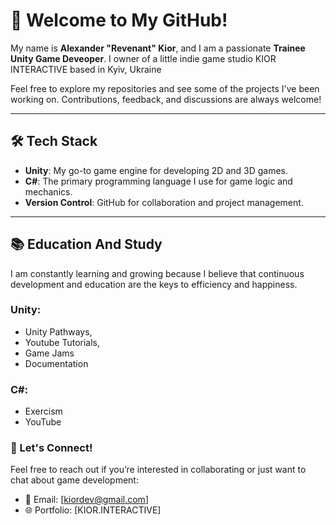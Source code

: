 # 👾 Welcome to My GitHub!

My name is **Alexander "Revenant" Kior**, and I am a passionate **Trainee Unity Game Deveoper**. I owner of a little indie game studio KIOR INTERACTIVE based in Kyiv, Ukraine

Feel free to explore my repositories and see some of the projects I've been working on. Contributions, feedback, and discussions are always welcome!

---

## 🛠️ Tech Stack
- **Unity**: My go-to game engine for developing 2D and 3D games.
- **C#**: The primary programming language I use for game logic and mechanics.
- **Version Control**: GitHub for collaboration and project management.

---

## 📚 Education And Study 
I am constantly learning and growing because I believe that continuous development and education are the keys to efficiency and happiness.
### Unity:
- Unity Pathways,
- Youtube Tutorials, 
- Game Jams
- Documentation

### C#:
- Exercism
- YouTube


### 🚀 Let's Connect!
Feel free to reach out if you’re interested in collaborating or just want to chat about game development:
- 📧 Email: [kiordev@gmail.com]
- 🌐 Portfolio: [KIOR.INTERACTIVE]
